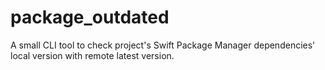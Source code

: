 # package_outdated
A small CLI tool to check project's Swift Package Manager dependencies' local version with remote latest version.
